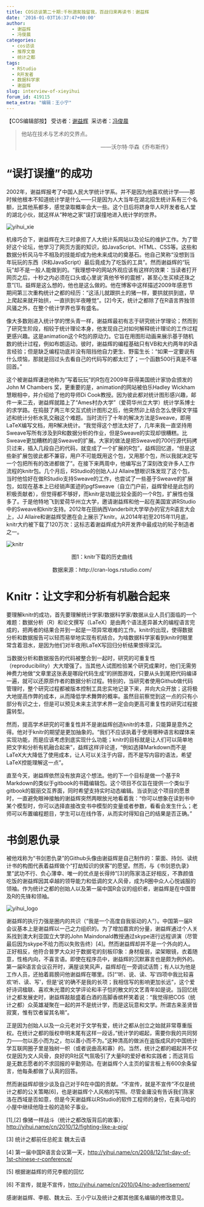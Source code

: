 ```yaml
---
title: COS访谈第二十期:千秋邈矣独留我，百战归来再读书：谢益辉
date: '2016-01-03T16:37:47+00:00'
author:
  - 谢益辉
  - 冯俊晨
categories:
  - cos访谈
  - 推荐文章
  - 统计之都
tags:
  - RStudio
  - R开发者
  - 数据科学家
  - 谢益辉
slug: interview-of-xieyihui
forum_id: 419115
meta_extra: "编辑：王小宁"
---
```


【COS编辑部按】 受访者：[谢益辉](http://yihui.name/)  采访者：[冯俊晨](http://www.fengjunchen.com/) 

>  他站在技术与艺术的交界点。
>
>
>
>                                                      ——沃尔特·华森《乔布斯传》


# “误打误撞”的成功

2002年，谢益辉报考了中国人民大学统计学系。并不是因为他喜欢统计学——那时候他根本不知道统计学是什么——只是因为人大当年在湖北招生统计系有三个名额，比其他系都多，感觉录取概率会大一些。这个日后将跻身华人R开发者名人堂的湖北小伙，就这样从“种地之家”误打误撞地进入统计学的世界。

![yihui_xie](https://uploads.cosx.org/2015/12/yihui_xie.jpg)

机缘巧合下，谢益辉在大三时承担了人大统计系网站以及论坛的维护工作。为了管好这个论坛，他学习了网页方面的知识，如JavaScript、HTML、CSS等。这些和数据分析风马牛不相及的技能却成为他未来成功的奠基石。他自己笑称“没想到当年玩玩的东西（R和JavaScript）最后竟成为了吃饭的工具”。然而谢益辉的“玩玩”却不是一般人能做到的。“我理想中的网站外观应该有这样的效果：当读者打开网页之后，十秒之内必须在口头或心里说‘真他爷爷的震撼’，甚至心生买椟还珠之意”[1]。益辉是这么想的，他也是这么做的。他在博客中这样描述2009年感恩节期间第三次重构统计之都的经历：“这活儿就跟拱土的猪一样，要拱就拱到底，早上爬起来就开始拱，一直拱到半夜睡觉”。[2]今天，统计之都除了在R语言界独领风骚之外，在整个统计学界也享有盛名。

像大多数刚进入统计学的愣头青一样，谢益辉最初有志于研究统计学理论；然而到了研究生阶段，相较于统计理论本身，他发现自己对如何解释统计理论的工作过程更感兴趣。这是animation这个R包的原动力。它旨在用图形动画来展示基于随机数的统计过程，例如布朗运动。彼时，谢益辉的编程基础只有VB和大约两年的R语言经验；但是缺乏编程功底并没有阻挡他自力更生、野蛮生长：“如果一定要说有什么烦恼，那就是回过头去看自己的代码写的都太烂了；一个函数500行真是不堪回首。”

这个被谢益辉谦逊地称为“写着玩玩”的R包在2009年获得美国统计家协会颁发的John M Chambers 奖，更重要的是，animation的网站被伯乐Hadley Wickham慧眼相中，并介绍给了他的导师Di Cook教授。因为彼此都对统计图形感兴趣，邮件一来二去，谢益辉就踏上了“Ames村办大学”（爱荷华州立大学）统计学系博士的求学路。在捣鼓了两三年交互式统计图形之后，他突然卯上结合怎么使得文字描述和统计分析水乳交融这个难题。当时流行了十年的解决方法是Sweave，即用LaTeX编写文档，用R解决统计。“我觉得这个想法太好了，几年来我一直坚持用Sweave写所有涉及到R和数据分析的作业，但是Sweave的实现却很糟糕。比Sweave更加糟糕的是Sweave的扩展。大家的做法是把Sweave的700行源代码拷贝过来，插入几段自己的代码，就变成了一个扩展的R包”，益辉回忆道，“但是这些新扩展包彼此都不兼容，用户不可能既用这个包，又用那个包，所以我就决定写一个包把所有的改进都做了”。在接下来两周中，他编写出了深刻改变许多人工作流程的knitr包。几个月后，RStudio的创始人JJ Allaire慧眼识珠发现了这个包，当时他恰好在做RStudio支持Sweave的工作，也尝试了一些基于Sweave的扩展包，如现在基本上已经销声匿迹的pgfSweave（自立门户前，益辉曾经是此包的积极贡献者），但觉得都不够好，而knitr是功能比较全面的一个R包，扩展性也强多了。于是他特地飞到爱荷华州立大学，邀请谢益辉和他一起在美国宣讲RStudio中的Sweave和knitr支持。2012年在田纳西Vanderbilt大学举办的官方R语言大会上，JJ Allaire和谢益辉受邀在会上展示了knitr。从2014年初至2015年11月底，knitr大约被下载了120万次：这标志着谢益辉成为R开发界中最成功的轮子制造者之一。

![knitr](https://uploads.cosx.org/2015/12/knitr.jpg)

<p style="text-align: center;">
  图1：knitr下载的历史曲线
</p>

<p style="text-align: center;">
  数据来源：http://cran-logs.rstudio.com/
</p>

# Knitr：让文字和分析有机融合起来

要理解knitr的成功，首先要理解统计学家/数据科学家/数据从业人员们面临的一个难题：数据分析（R）和论文撰写（LaTeX）是由两个语法差异甚大的编程语言完成的，把两者的结果合并到一起是一项异常艰难的工作。knitr的出现，使得数据分析和数据报告可以轻而易举地实现有机结合。为啥数据科学家看到knitr时眼里常含着泪水，是因为他们对半夜用LaTeX写回归分析结果恨得深沉。

当数据分析和数据报告的代码被整合到一起时，研究的可重复性（reproducibility）大大增强了。当其他人试图检验某个研究成果时，他们无需劳神费力地做“文章里这张表是哪段代码生成”的拼图游戏，只要从头到尾把代码编译一遍，就可以还原原作者的数据分析过程。特别的，当研究者使用Github做代码管理时，整个研究过程都被版本控制工具忠实地记录下来，并向大众开放；这将极大地提高作弊的成本，从而降低学术舞弊的概率。虽然目前察觉到这一点的只有小部分有识之士，但是可以预见未来主流学术界一定会向更高可重复性的研究过程披露转型。

然而，提高学术研究的可重复性并不是谢益辉创造knitr的本意，只能算是意外之得。他对于knitr的期望是更加抽象的。“我们不应该执着于使用哪种语言和媒体来实现功能，而是应该考虑到底实现什么功能；knitr的目标就是让人们可以简单地把文字和分析有机融合起来”，益辉这样评论道，“例如选择Markdown而不是LaTeX大大降低了使用成本，让人可以关注于内容，而不是写内容的语法，希望LaTeX控能理解这一点”。

直至今天，谢益辉依然没有放弃这个想法。他的下一个目标是做一个基于R Markdown的类似于gitbook的书籍编辑包。这个项目不仅旨在提供一个类似于gitbook的靓丽交互界面，同时希望支持实时动态编辑。当谈到这个项目的愿景时，一直避免眼神接触的谢益辉突然两眼放光地看着我：“你可以想象在读到书中某个模型时，你可以选择直接改变书中模型的变量或者参数，看看会发生什么；老师可以布置编程题目，学生可以在线作答，从而实时得知自己的结果是否正确。”

# 书剑恩仇录

被他戏称为“书剑恩仇录”的Github头像由谢益辉是自己制作的：蒙面、持剑、读统计书的构图代表着益辉做个“打劫知识的侠客”的愿望。然而，与《书剑恩仇录》里”武功不行、负心薄幸、唯一的优点是长得帅”[3]的陈家洛正好相反，不靠颜值吃饭的谢益辉因其卓越的领导能力和低调的文人风骨，成为R圈中众人心悦诚服的领袖。作为统计之都的创始人以及第一届中国R会议的组织者，谢益辉是在中国普及R的先锋和领袖。

![yihui_logo](https://uploads.cosx.org/2015/12/yihui_logo.jpg)

谢益辉的执行力强是圈内的共识（“我是一个高度自我驱动的人”）。中国第一届R会议基本上是谢益辉以一己之力组织的。为了增加嘉宾的分量，谢益辉通过个人关系找到澳大利亚国立大学的John Maindonald教授通过skype进行远程讲演（尽管最后因为skype不给力而以失败告终）[4]。然而谢益辉却并不是一个外向的人。正好相反，他符合普罗大众对于数据宅的刻板印象：身材瘦弱，梁架眼镜，衣着随意，性格内向，不喜言语。即使在程序员中，谢益辉的沉默寡言也是颇为例外的。第一届R语言会议召开时，满屋谈笑风声，益辉却在一旁调试话筒；有人以为他是工作人员，还拍着肩膀问他谢益辉在哪里。[5]“‘听、说、读、写’四项中我比较喜欢‘听、读、写’，但是‘说’的确不是我的长项；我相信写的影响更加长远”，这个爱好诗词楹联、喜欢朱光潜的文学评论和丰子恺的散文的文艺青年如是说。当回忆统计之都发展史时，谢益辉敲敲盛着白酒的高脚香槟杯笑着说：“我觉得把COS（统计之都）众英雄凝聚在一起的并不是统计学，而是这玩意和文学。所谓古来圣贤皆寂寞，惟有饮者留其名嘛”。

正是因为创始人以及一众元老对于文学有爱，统计之都从创立之始就非常尊重版权。在统计之都的版权申明末尾有这样一段话，”统计学的崛起，需要你我的共同努力——勿以恶小而为之，勿以善小而不为。”这种清高的做派在盗版成风的中国统计学互联网圈子里是独树一帜（或者说曲高和寡）的。当然，统计之都的崛起并不仅仅是因为文人风骨，良好的R社区气氛吸引了大量R的爱好者和实践者；而这背后是无数志愿者的不求回报的辛勤劳动。在谢益辉个人主页的留言板上有600余条留言，他每条都做了认真的回答。

然而谢益辉却很少谈及自己对于R在中国的贡献。“不宣传，就是不宣传”不仅是统计之都的公关策略[6]，也是谢益辉个人风格的写照。尽管金庸没有告诉我们陈家洛在西域是否如意，但是今天谢益辉以RStudio的软件工程师的身份，在奥马哈的小屋中继续他隐士般的造轮子事业。



[1],[2] 像猪一样战斗（统计之都改版背后的故事），<http://yihui.name/cn/2010/12/fighting-like-a-pig/>

[3] 统计之都前任总舵主 魏太云语

[4] 第一届中国R语言会议第一天，<http://yihui.name/cn/2008/12/1st-day-of-1st-chinese-r-conference/>

[5] 根据谢益辉的师兄李舰的回忆

[6] 不宣传，就是不宣传，<http://yihui.name/cn/2010/04/no-advertisement/>

感谢谢益辉、李舰、魏太云、王小宁以及统计之都其他匿名编辑的修改意见。
